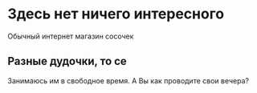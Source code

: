 # Здесь нет ничего интересного

Обычный интернет магазин сосочек

## Разные дудочки, то се

Занимаюсь им в свободное время. А Вы как проводите свои вечера?
